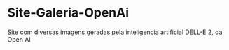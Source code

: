 # Site-Galeria-OpenAi
 Site com diversas imagens geradas pela inteligencia artificial DELL-E 2, da Open AI
